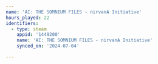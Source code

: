 ```yaml
---
name: 'AI: THE SOMNIUM FILES - nirvanA Initiative'
hours_played: 22
identifiers:
  - type: steam
    appid: '1449200'
    name: 'AI: THE SOMNIUM FILES - nirvanA Initiative'
    synced_on: '2024-07-04'

---
```

